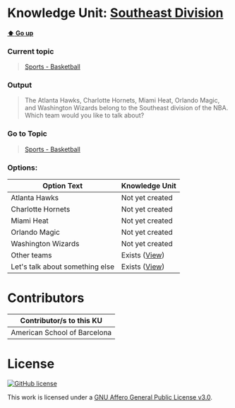 # Knowledge Unit: [Southeast Division](../../knowledge_units/sports-basketball/southeast-division.md)

#### [:arrow_up: Go up](../../topics/sports-basketball.md)
### Current topic
> [Sports - Basketball](../../topics/sports-basketball.md)
### Output
> The Atlanta Hawks, Charlotte Hornets, Miami Heat, Orlando Magic, and Washington Wizards belong to the Southeast division of the NBA. Which team would you like to talk about?
### Go to Topic
> [Sports - Basketball](../../topics/sports-basketball.md)

### Options: 

| Option Text | Knowledge Unit |
| - | - |  
| Atlanta Hawks  |  Not yet created  |  
| Charlotte Hornets  |  Not yet created  |  
| Miami Heat  |  Not yet created  |  
| Orlando Magic  |  Not yet created  |  
| Washington Wizards  |  Not yet created  |  
| Other teams  |  Exists ([View](../../knowledge_units/sports-basketball/other-teams.md))  |  
| Let&#039;s talk about something else  |  Exists ([View](../../knowledge_units/sports-basketball/lets-talk-about-something-else.md))  | 

# Contributors

| Contributor/s to this KU |
| - | 
| American School of Barcelona |

# License
[![GitHub license](https://img.shields.io/github/license/inbrainz/cerebro)](https://github.com/inbrainz/cerebro/blob/master/LICENSE)

This work is licensed under a [GNU Affero General Public License v3.0](https://www.gnu.org/licenses/agpl-3.0.txt).